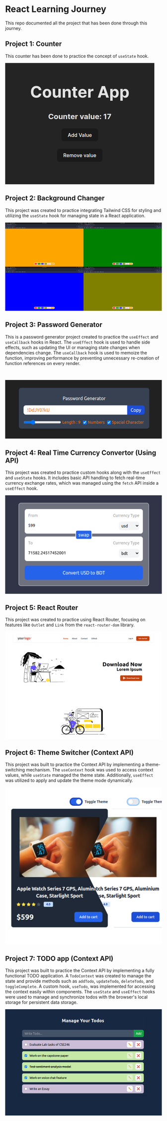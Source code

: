 # React Learning Journey

This repo documented all the project that has been done through this journey.

## Project 1: Counter

This counter has been done to practice the concept of `useState` hook. <br>

![Counter app](02counter/images/counter.png)

## Project 2: Background Changer

This project was created to practice integrating Tailwind CSS for styling and utilizing the `useState` hook for managing state in a React application.
<br>

![Background Color Changer app](04_bgChanger/images/image.png)

## Project 3: Password Generator

This is a password generator project created to practice the `useEffect` and `useCallback` hooks in React. The `useEffect` hook is used to handle side effects, such as updating the UI or managing state changes when dependencies change. The `useCallback` hook is used to memoize the function, improving performance by preventing unnecessary re-creation of function references on every render.

<br>

![Password generator app](05_password_generator/images/image.png)

## Project 4: Real Time Currency Convertor (Using API)


This project was created to practice custom hooks along with the `useEffect` and `useState` hooks. It includes basic API handling to fetch real-time currency exchange rates, which was managed using the `fetch` API inside a `useEffect` hook.
<br>

![Currency converter app](06_currecy_converter/images/image.png)

## Project 5: React Router


This project was created to practice using React Router, focusing on features like `Outlet` and `Link` from the `react-router-dom` library.
<br>

![React Router app](07_react_router/images/image.png)

## Project 6: Theme Switcher (Context API)

This project was built to practice the Context API by implementing a theme-switching mechanism. The `useContext` hook was used to access context values, while `useState` managed the theme state. Additionally, `useEffect` was utilized to apply and update the theme mode dynamically.
<br>

![Theme Switcher](09_theme_switcher/images/themeChanger.png)

## Project 7: TODO app (Context API)


This project was built to practice the Context API by implementing a fully functional TODO application. A `TodoContext` was created to manage the state and provide methods such as `addTodo`, `updateTodo`, `deleteTodo`, and `toggleComplete`. A custom hook, `useTodo`, was implemented for accessing the context easily within components. The `useState` and `useEffect` hooks were used to manage and synchronize todos with the browser's local storage for persistent data storage.

![TODO app](10_todos_contextAPI/image/image.png)






